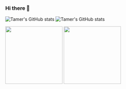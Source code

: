 ### Hi there 👋

<!--
**dqos/dqos** is a ✨ _special_ ✨ repository because its `README.md` (this file) appears on your GitHub profile.

Here are some ideas to get you started:

- 🔭 I’m currently working on ...
- 🌱 I’m currently learning ...
- 👯 I’m looking to collaborate on ...
- 🤔 I’m looking for help with ...
- 💬 Ask me about ...
- 📫 How to reach me: ...
- 😄 Pronouns: ...
- ⚡ Fun fact: ...
-->

![Tamer's GitHub stats](https://github-readme-stats.vercel.app/api?username=dqos&theme=shades-of-purple)
![Tamer's GitHub stats](https://github-readme-stats.vercel.app/api/top-langs/?username=dqos&theme=shades-of-purple&layout=compact)

<img height="180em" src="https://github-readme-stats.vercel.app/api?username=dqos&theme=shades-of-purple&show_icons=true" />
<img height="180em" src="https://github-readme-stats.vercel.app/api/top-langs/?username=dqos&theme=shades-of-purple&layout=compact" />
